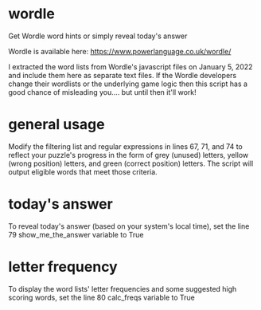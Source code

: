 # wordle
Get Wordle word hints or simply reveal today's answer

Wordle is available here: https://www.powerlanguage.co.uk/wordle/

I extracted the word lists from Wordle's javascript files on January 5, 2022 and include them here as separate text files. If the Wordle developers change their wordlists or the underlying game logic then this script has a good chance of misleading you.... but until then it'll work!

# general usage
Modify the filtering list and regular expressions in lines 67, 71, and 74 to reflect your puzzle's progress in the form of grey (unused) letters, yellow (wrong position) letters, and green (correct position) letters. The script will output eligible words that meet those criteria.

# today's answer
To reveal today's answer (based on your system's local time), set the line 79 show_me_the_answer variable to True

# letter frequency
To display the word lists' letter frequencies and some suggested high scoring words, set the line 80 calc_freqs variable to True
